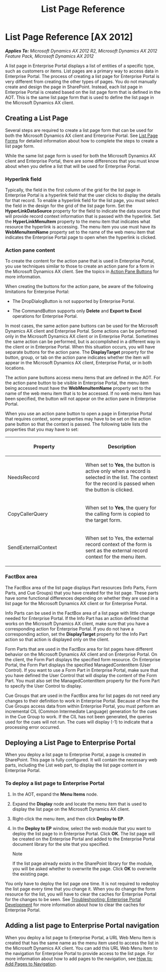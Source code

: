 ﻿---
title: List Page Reference
TOCTitle: List Page
ms:assetid: 0e85eff8-88ad-4278-a023-9c623124e56d
ms:mtpsurl: https://msdn.microsoft.com/en-us/library/Cc519455(v=AX.60)
ms:contentKeyID: 35244883
ms.date: 11/07/2012
mtps_version: v=AX.60
---

# List Page Reference [AX 2012]


_**Applies To:** Microsoft Dynamics AX 2012 R2, Microsoft Dynamics AX 2012 Feature Pack, Microsoft Dynamics AX 2012_

A list page in Enterprise Portal displays a list of entities of a specific type, such as customers or items. List pages are a primary way to access data in Enterprise Portal. The process of creating a list page for Enterprise Portal is very different from creating the other types of pages. You do not manually create and design the page in SharePoint. Instead, each list page in Enterprise Portal is created based on the list page form that is defined in the AOT. This is the same list page form that is used to define the list page in the Microsoft Dynamics AX client.

## Creating a List Page

Several steps are required to create a list page form that can be used for both the Microsoft Dynamics AX client and Enterprise Portal. See [List Page Forms](list-page-forms.md) for detailed information about how to complete the steps to create a list page form.

While the same list page form is used for both the Microsoft Dynamics AX client and Enterprise Portal, there are some differences that you must know about when you define a list that will be used for Enterprise Portal.

### Hyperlink field

Typically, the field in the first column of the grid for the list page in Enterprise Portal is a hyperlink field that the user clicks to display the details for that record. To enable a hyperlink field for the list page, you must select the field in the design for the grid of the list page form. Set the **HyperLinkDataSource** property for the field to indicate the data source that will provide record context information that is passed with the hyperlink. Set the **HyperLinkMenuItem** property to the menu item that indicates what resource the hyperlink is accessing. The menu item you use must have its **WebMenuItemName** property set to the name of the web menu item that indicates the Enterprise Portal page to open when the hyperlink is clicked.

### Action pane content

To create the content for the action pane that is used in Enterprise Portal, you use techniques similar to those to create an action pane for a form in the Microsoft Dynamics AX client. See the topics in [Action Pane Buttons](action-pane-buttons.md) for more information.

When creating the buttons for the action pane, be aware of the following limitations for Enterprise Portal:

  - The DropDialogButton is not supported by Enterprise Portal.

  - The CommandButton supports only **Delete** and **Export to Excel** operations for Enterprise Portal.

In most cases, the same action pane buttons can be used for the Microsoft Dynamics AX client and Enterprise Portal. Some actions can be performed only in the Microsoft Dynamics AX client or in Enterprise Portal. Sometimes the same action can be performed, but is accomplished in a different way in the client or in Enterprise Portal. When this situation occurs, you will have separate buttons for the action pane. The **DisplayTarget** property for the button, group, or tab on the action pane indicates whether the item will appear in the Microsoft Dynamics AX client, Enterprise Portal, or in both locations.

The action pane buttons access menu items that are defined in the AOT. For the action pane button to be visible in Enterprise Portal, the menu item being accessed must have the **WebMenuItemName** property set to the name of the web menu item that is to be accessed. If no web menu item has been specified, the button will not appear on the action pane in Enterprise Portal.

When you use an action pane button to open a page in Enterprise Portal that requires context, some properties may have to be set on the action pane button so that the context is passed. The following table lists the properties that you may have to set:

<table>
<colgroup>
<col style="width: 50%" />
<col style="width: 50%" />
</colgroup>
<thead>
<tr class="header">
<th><p>Property</p></th>
<th><p>Description</p></th>
</tr>
</thead>
<tbody>
<tr class="odd">
<td><p>NeedsRecord</p></td>
<td><p>When set to <strong>Yes</strong>, the button is active only when a record is selected in the list. The context for the record is passed when the button is clicked.</p></td>
</tr>
<tr class="even">
<td><p>CopyCallerQuery</p></td>
<td><p>When set to <strong>Yes</strong>, the query for the calling form is copied to the target form.</p></td>
</tr>
<tr class="odd">
<td><p>SendExternalContext</p></td>
<td><p>When set to Yes, the external record context of the form is sent as the external record context for the menu item.</p></td>
</tr>
</tbody>
</table>


### FactBox area

The FactBox area of the list page displays Part resources (Info Parts, Form Parts, and Cue Groups) that you have created for the list page. These parts have some functional differences depending on whether they are used in a list page for the Microsoft Dynamics AX client or for Enterprise Portal.

Info Parts can be used in the FactBox area of a list page with little change needed for Enterprise Portal. If the Info Part has an action defined that works on the Microsoft Dynamics AX client, make sure that you have a corresponding action for Enterprise Portal. If you do not have a corresponding action, set the **DisplayTarget** property for the Info Part action so that action is displayed only on the client.

Form Parts that are used in the FactBox area for list pages have different behavior on the Microsoft Dynamics AX client and on Enterprise Portal. On the client, the Form Part displays the specified form resource. On Enterprise Portal, the Form Part displays the specified ManagedContentItem (User Control). If you want to use a Form Part in Enterprise Portal, make sure that you have defined the User Control that will display the content of the Form Part. You must also set the ManagedContentItem property for the Form Part to specify the User Control to display.

Cue Groups that are used in the FactBox area for list pages do not need any changes to their definition to work in Enterprise Portal. Because of how the Cue Groups access data from within Enterprise Portal, you must perform an incremental CIL (Common Intermediate Language) generation for the cues in the Cue Group to work. If the CIL has not been generated, the queries used for the cues will not run. The cues will display (-1) to indicate that a processing error occurred.

## Deploying a List Page to Enterprise Portal

When you deploy a list page to Enterprise Portal, a page is created in SharePoint. This page is fully configured. It will contain the necessary web parts, including the List web part, to display the list page content in Enterprise Portal.

### To deploy a list page to Enterprise Portal

1.  In the AOT, expand the **Menu Items** node.

2.  Expand the **Display** node and locate the menu item that is used to display the list page on the Microsoft Dynamics AX client.

3.  Right-click the menu item, and then click **Deploy to EP**.

4.  In the **Deploy to EP** window, select the web module that you want to deploy the list page to in Enterprise Portal. Click **OK**. The list page will be created on the Enterprise Portal and added to the Enterprise Portal document library for the site that you specified.
    

    > [!NOTE]
    > <P>If the list page already exists in the SharePoint library for the module, you will be asked whether to overwrite the page. Click <STRONG>OK</STRONG> to overwrite the existing page.</P>



You only have to deploy the list page one time. It is not required to redeploy the list page every time that you change it. When you do change the form resource for the list, you will have to clear the caches for Enterprise Portal for the changes to be seen. See [Troubleshooting: Enterprise Portal Development](troubleshooting-enterprise-portal-development.md) for more information about how to clear the caches for Enterprise Portal.

## Adding a list page to Enterprise Portal navigation

When you deploy a list page to Enterprise Portal, a URL Web Menu Item is created that has the same name as the menu item used to access the list in the Microsoft Dynamics AX client. You can add this URL Web Menu Item to the navigation for Enterprise Portal to provide access to the list page. For more information about how to add pages to the navigation, see [How to: Add Pages to Navigation](how-to-add-pages-to-navigation.md).

